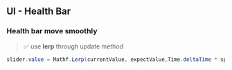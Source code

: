 ## UI - Health Bar


### **Health bar move smoothly**
> ✅ use **lerp** through update method
```cs
slider.value = Mathf.Lerp(currentValue, expectValue,Time.deltaTime * speed)
  ```
